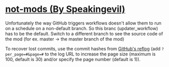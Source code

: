 # [not-mods (By Speakingevil)](https://github.com/Speakingevil/not-mods)

Unfortunately the way GitHub triggers workflows doesn't allow them to run on a schedule on a non-default branch. So this branc (updater_workflow) has to be the default. Switch to a different branch to see the source code of the mod (for ex. master -> the master branch of the mod)

To recover lost commits, use the commit hashes from [GitHub's reflog](https://api.github.com/repos/KtaneModules/not-mods-Speakingevil/events) (add `?per_page=#&page=#` to the log URL to increase the page size (maximum is 100, default is 30) and/or specify the page number (default is 1)).
